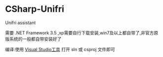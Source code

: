 # CSharp-Unifri
Unifri assistant

需要 .NET Framework 3.5 ,xp需要自行下载安装,win7及以上都自带了,非官方原版系统的一般都自带安装好了

编译:使用 [Visual Studio工具](https://visualstudio.microsoft.com) 打开 sln 或 csproj 文件即可
